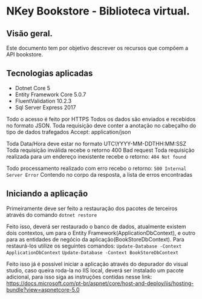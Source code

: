 # NKey Bookstore - Biblioteca virtual.
## Visão geral.
Este documento tem por objetivo descrever os recursos que compõem a API bookstore.

## Tecnologias aplicadas
- Dotnet Core 5
- Entity Framework Core 5.0.7
- FluentValidation  10.2.3
- Sql Server Express 2017

Todo o acesso é feito por HTTPS
Todos os dados são enviados e recebidos no formato JSON.
Toda requisição deve conter a anotação no cabeçalho do tipo de dados trafegados
Accept: application/json

Toda Data/Hora deve estar no formato UTC\YYYY-MM-DDTHH:MM:SSZ
Toda requisição inválida recebe o retorno 400 Bad request
Toda requisição realizada para um endereço inexistente recebe o retorno:
`404 Not found`

Todo processamento realizado com erro recebo o retorno:
`500 Internal Server Error`
Contendo no corpo da resposta, a lista de erros encontradas

## Iniciando a aplicação
Primeiramente deve ser feito a restauração dos pacotes de terceiros através do comando
`dotnet restore`

Feito isso, deverá ser restaurado o banco de dados, atualmente existem dois contextos, um para o Entity Framework(ApplicationDbContext), e outro para as entidades de negócio da aplicação(BookStoreDbContext).
Para restaurá-los utilize os seguintes comandos:
`Update-Database -Context ApplicationDbContext`
`Update-Database -Context BookStoreDbContext`

Feito isso já é possível iniciar a aplicação através do depurador do visual studio, caso queira roda-la no IIS local, deverá ser instalado um pacote adicional, para isso siga as instruções contidas nesse link:
https://docs.microsoft.com/pt-br/aspnet/core/host-and-deploy/iis/hosting-bundle?view=aspnetcore-5.0

